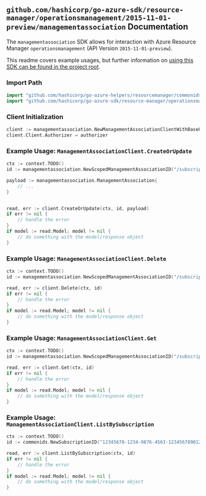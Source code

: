 
## `github.com/hashicorp/go-azure-sdk/resource-manager/operationsmanagement/2015-11-01-preview/managementassociation` Documentation

The `managementassociation` SDK allows for interaction with Azure Resource Manager `operationsmanagement` (API Version `2015-11-01-preview`).

This readme covers example usages, but further information on [using this SDK can be found in the project root](https://github.com/hashicorp/go-azure-sdk/tree/main/docs).

### Import Path

```go
import "github.com/hashicorp/go-azure-helpers/resourcemanager/commonids"
import "github.com/hashicorp/go-azure-sdk/resource-manager/operationsmanagement/2015-11-01-preview/managementassociation"
```


### Client Initialization

```go
client := managementassociation.NewManagementAssociationClientWithBaseURI("https://management.azure.com")
client.Client.Authorizer = authorizer
```


### Example Usage: `ManagementAssociationClient.CreateOrUpdate`

```go
ctx := context.TODO()
id := managementassociation.NewScopedManagementAssociationID("/subscriptions/12345678-1234-9876-4563-123456789012/resourceGroups/some-resource-group", "managementAssociationValue")

payload := managementassociation.ManagementAssociation{
	// ...
}


read, err := client.CreateOrUpdate(ctx, id, payload)
if err != nil {
	// handle the error
}
if model := read.Model; model != nil {
	// do something with the model/response object
}
```


### Example Usage: `ManagementAssociationClient.Delete`

```go
ctx := context.TODO()
id := managementassociation.NewScopedManagementAssociationID("/subscriptions/12345678-1234-9876-4563-123456789012/resourceGroups/some-resource-group", "managementAssociationValue")

read, err := client.Delete(ctx, id)
if err != nil {
	// handle the error
}
if model := read.Model; model != nil {
	// do something with the model/response object
}
```


### Example Usage: `ManagementAssociationClient.Get`

```go
ctx := context.TODO()
id := managementassociation.NewScopedManagementAssociationID("/subscriptions/12345678-1234-9876-4563-123456789012/resourceGroups/some-resource-group", "managementAssociationValue")

read, err := client.Get(ctx, id)
if err != nil {
	// handle the error
}
if model := read.Model; model != nil {
	// do something with the model/response object
}
```


### Example Usage: `ManagementAssociationClient.ListBySubscription`

```go
ctx := context.TODO()
id := commonids.NewSubscriptionID("12345678-1234-9876-4563-123456789012")

read, err := client.ListBySubscription(ctx, id)
if err != nil {
	// handle the error
}
if model := read.Model; model != nil {
	// do something with the model/response object
}
```
